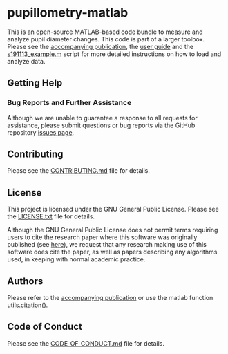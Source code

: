 pupillometry-matlab
=====

This is an open-source MATLAB-based code bundle to measure and analyze pupil diameter changes. This code is part of a larger toolbox. Please see the [accompanying publication](https://www.nature.com/articles/s41596-020-0324-6), the [user guide](https://ein-lab.github.io/pupillometry-raspi) and the [s191113_example.m](https://github.com/EIN-lab/pupillometry-matlab/blob/master/s191113_example.m) script for more detailed instructions on how to load and analyze data.

Getting Help
------------

### Bug Reports and Further Assistance

Although we are unable to guarantee a response to all requests for assistance, please submit questions or bug reports via the GitHub repository [issues page](https://github.com/EIN-lab/pupillometry-matlab/issues).

Contributing
------------

Please see the [CONTRIBUTING.md](https://github.com/EIN-lab/pupillometry-matlab/tree/master/CONTRIBUTING.md) file for details.

License
-------

This project is licensed under the GNU General Public License. Please see the [LICENSE.txt](https://github.com/EIN-lab/pupillometry-matlab/tree/master/LICENSE.txt) file for details.

Although the GNU General Public License does not permit terms requiring users to cite the research paper where this software was originally published (see [here](https://www.gnu.org/licenses/gpl-faq.en.html#RequireCitation)), we request that any research making use of this software does cite the paper, as well as papers describing any algorithms used, in keeping with normal academic practice.

Authors
-------

Please refer to the [accompanying publication](https://www.nature.com/articles/s41596-020-0324-6) or use the matlab function utils.citation().

Code of Conduct
-------

Please see the [CODE_OF_CONDUCT.md](https://github.com/EIN-lab/pupillometry-matlab/tree/master/CODE_OF_CONDUCT.md) file for details.
